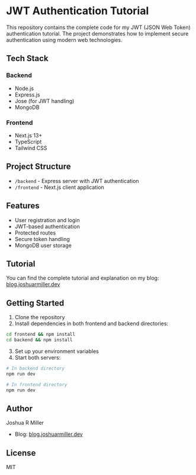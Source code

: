 # JWT Authentication Tutorial

This repository contains the complete code for my JWT (JSON Web Token) authentication tutorial. The project demonstrates how to implement secure authentication using modern web technologies.

## Tech Stack

### Backend

- Node.js
- Express.js
- Jose (for JWT handling)
- MongoDB

### Frontend

- Next.js 13+
- TypeScript
- Tailwind CSS

## Project Structure

- `/backend` - Express server with JWT authentication
- `/frontend` - Next.js client application

## Features

- User registration and login
- JWT-based authentication
- Protected routes
- Secure token handling
- MongoDB user storage

## Tutorial

You can find the complete tutorial and explanation on my blog:
[blog.joshuarmiller.dev](https://blog.joshuarmiller.dev)

## Getting Started

1. Clone the repository
2. Install dependencies in both frontend and backend directories:

```bash
cd frontend && npm install
cd backend && npm install
```

3. Set up your environment variables
4. Start both servers:

```bash
# In backend directory
npm run dev

# In frontend directory
npm run dev
```

## Author

Joshua R Miller

- Blog: [blog.joshuarmiller.dev](https://blog.joshuarmiller.dev)

## License

MIT

